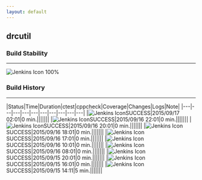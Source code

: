 ```yaml
---
layout: default
---
```

## drcutil
### Build Stability
___
![Jenkins Icon](http://jenkinshrg.github.io/images/48x48/health-80plus.png)
100%
  
### Build History
___
|Status|Time|Duration|<span class='badge'>ctest</span>|<span class='badge'>cppcheck</span>|Coverage|Changes|Logs|Note|
|---|---|---|---|---|---|---|---|---|---|
|![Jenkins Icon](http://jenkinshrg.github.io/images/24x24/blue.png)SUCCESS|2015/09/17 02:01|0 min.|||||||
|![Jenkins Icon](http://jenkinshrg.github.io/images/24x24/blue.png)SUCCESS|2015/09/16 22:01|0 min.|||||||
|![Jenkins Icon](http://jenkinshrg.github.io/images/24x24/blue.png)SUCCESS|2015/09/16 20:01|0 min.|||||||
|![Jenkins Icon](http://jenkinshrg.github.io/images/24x24/blue.png)SUCCESS|2015/09/16 18:01|0 min.|||||||
|![Jenkins Icon](http://jenkinshrg.github.io/images/24x24/blue.png)SUCCESS|2015/09/16 17:01|0 min.|||||||
|![Jenkins Icon](http://jenkinshrg.github.io/images/24x24/blue.png)SUCCESS|2015/09/16 10:01|0 min.|||||||
|![Jenkins Icon](http://jenkinshrg.github.io/images/24x24/blue.png)SUCCESS|2015/09/16 08:01|0 min.|||||||
|![Jenkins Icon](http://jenkinshrg.github.io/images/24x24/blue.png)SUCCESS|2015/09/15 20:01|0 min.|||||||
|![Jenkins Icon](http://jenkinshrg.github.io/images/24x24/blue.png)SUCCESS|2015/09/15 16:01|0 min.|||||||
|![Jenkins Icon](http://jenkinshrg.github.io/images/24x24/blue.png)SUCCESS|2015/09/15 14:11|5 min.|||||||
